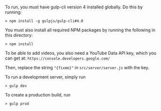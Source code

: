 To run, you must have gulp-cli version 4 installed globally. Do this by running:
```
> npm install -g gulpjs/gulp-cli#4.0
```

You must also install all required NPM packages by running the following in this directory:
```
> npm install
```

To be able to add videos, you also need a YouTube Data API key, which you can get at:
`https://console.developers.google.com/`

Then, replace the string `"{fixme}"` in `src/server/server.js` with the key.

To run a development server, simply run
```
> gulp dev
```

To create a production build, run
```
> gulp prod
```
